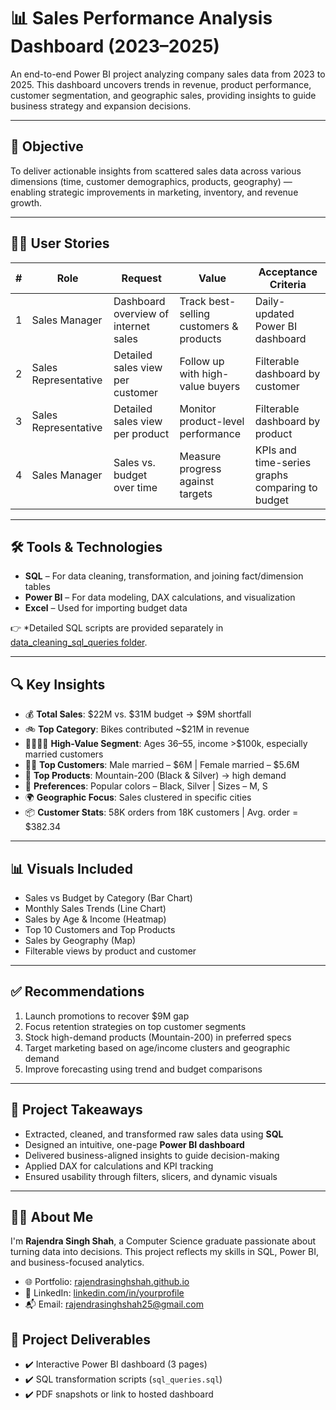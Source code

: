 # 📊 Sales Performance Analysis Dashboard (2023–2025)

An end-to-end Power BI project analyzing company sales data from 2023 to 2025. This dashboard uncovers trends in revenue, product performance, customer segmentation, and geographic sales, providing insights to guide business strategy and expansion decisions.

---

## 📌 Objective

To deliver actionable insights from scattered sales data across various dimensions (time, customer demographics, products, geography) — enabling strategic improvements in marketing, inventory, and revenue growth.

---

## 🧑‍💼 User Stories

| # | Role               | Request                                         | Value                                           | Acceptance Criteria                                     |
|---|--------------------|-------------------------------------------------|--------------------------------------------------|----------------------------------------------------------|
| 1 | Sales Manager      | Dashboard overview of internet sales            | Track best-selling customers & products          | Daily-updated Power BI dashboard                        |
| 2 | Sales Representative | Detailed sales view per customer              | Follow up with high-value buyers                 | Filterable dashboard by customer                        |
| 3 | Sales Representative | Detailed sales view per product               | Monitor product-level performance                | Filterable dashboard by product                         |
| 4 | Sales Manager      | Sales vs. budget over time                      | Measure progress against targets                 | KPIs and time-series graphs comparing to budget         |

---

## 🛠️ Tools & Technologies

- **SQL** – For data cleaning, transformation, and joining fact/dimension tables  
- **Power BI** – For data modeling, DAX calculations, and visualization  
- **Excel** – Used for importing budget data

👉 *Detailed SQL scripts are provided separately in [data_cleaning_sql_queries folder](./docs/data_cleaning_sql_queries/).

---

## 🔍 Key Insights

- 💰 **Total Sales**: $22M vs. $31M budget → $9M shortfall  
- 🚲 **Top Category**: Bikes contributed ~$21M in revenue  
- 👨‍👩‍👧‍👦 **High-Value Segment**: Ages 36–55, income >$100k, especially married customers  
- 🧍‍♂️ **Top Customers**: Male married – $6M | Female married – $5.6M  
- 🎯 **Top Products**: Mountain-200 (Black & Silver) → high demand  
- 🎨 **Preferences**: Popular colors – Black, Silver | Sizes – M, S  
- 🌍 **Geographic Focus**: Sales clustered in specific cities  
- 📦 **Customer Stats**: 58K orders from 18K customers | Avg. order = $382.34

---

## 📊 Visuals Included

- Sales vs Budget by Category (Bar Chart)  
- Monthly Sales Trends (Line Chart)  
- Sales by Age & Income (Heatmap)  
- Top 10 Customers and Top Products  
- Sales by Geography (Map)  
- Filterable views by product and customer

---

## ✅ Recommendations

1. Launch promotions to recover $9M gap  
2. Focus retention strategies on top customer segments  
3. Stock high-demand products (Mountain-200) in preferred specs  
4. Target marketing based on age/income clusters and geographic demand  
5. Improve forecasting using trend and budget comparisons

---

## 🧠 Project Takeaways

- Extracted, cleaned, and transformed raw sales data using **SQL**
- Designed an intuitive, one-page **Power BI dashboard**
- Delivered business-aligned insights to guide decision-making
- Applied DAX for calculations and KPI tracking
- Ensured usability through filters, slicers, and dynamic visuals

---

## 👨‍💻 About Me

I'm **Rajendra Singh Shah**, a Computer Science graduate passionate about turning data into decisions. This project reflects my skills in SQL, Power BI, and business-focused analytics.

- 🌐 Portfolio: [rajendrasinghshah.github.io](https://rajendrasinghshah.github.io)  
- 🔗 LinkedIn: [linkedin.com/in/yourprofile](https://linkedin.com/in/yourprofile)  
- 📬 Email: rajendrasinghshah25@gmail.com


## 📎 Project Deliverables

- ✔️ Interactive Power BI dashboard (3 pages)
- ✔️ SQL transformation scripts (`sql_queries.sql`)
- ✔️ PDF snapshots or link to hosted dashboard
